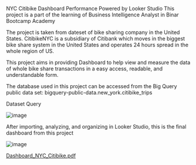 NYC Citibike Dashboard Performance Powered by Looker Studio
This project is a part of the learning of Business Intelligence Analyst in Binar Bootcamp Academy

The project is taken from dateset of bike sharing company in the United States. CitibikeNYC is a subsidiary of Citibank which moves in the biggest bike share system in the United States and operates 24 hours spread in the whole region of US.

This project aims in providing Dashboard to help view and measure the data of whole bike share transactions in a easy access, readable, and understandable form.

The database used in this project can be accessed from the Big Query public data set: bigquery-public-data.new_york.citibike_trips

Dataset Query

![image](https://user-images.githubusercontent.com/121416009/210761338-d8e57aa9-483e-498e-b556-b710c0750e06.png)

After importing, analyzing, and organizing in Looker Studio, this is the final dashboard from this project

![image](https://user-images.githubusercontent.com/121416009/210762371-9f348385-17ae-4d60-ad17-9d1e654fe3bb.png)


[Dashboard_NYC_Citibike.pdf](https://github.com/haekal-askar/portfolio/files/10351430/Dashboard_NYC_Citibike.pdf)
